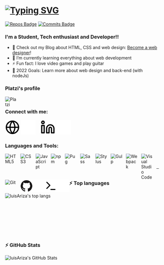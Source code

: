 # [![Typing SVG](https://readme-typing-svg.herokuapp.com/?lines=Hi+there,+I'm+Luis+Ariza+👋&vCenter=true&size=32&color=ff652f&duration=3000&width=800)](#)

[![Repos Badge](https://badges.pufler.dev/repos/luisAriza)](https://github.com/luisAriza?tab=repositories)
[![Commits Badge](https://badges.pufler.dev/commits/monthly/luisAriza)](#)




### I'm a Student, Tech enthusiast and Developer!!

- 🔭 Check out my Blog about HTML, CSS and web design: [Become a web designer][website]!
- 🌱 I’m currently learning everything about web development
- ⚡ Fun fact: I love video games and play guitar
- 🥅 2022 Goals: Learn more about web design and back-end (with nodeJs)
<!-- - 👯 I’m looking to collaborate with other content creators -->

### Platzi's profile

[<img align="left" alt="Platzi" width="40px" src="https://static.platzi.com/ui/assets/image/isotipoPlatzi093f27a2fb00922bb105.png" />][platzi]

<br />

### Connect with me:

[![website](./img/globe-light.svg)](https://luisariza.github.io/portfolio#gh-light-mode-only)
[![website](./img/globe-dark.svg)](https://luisariza.github.io/portfolio#gh-dark-mode-only)
&nbsp;&nbsp;
[![website](./img/linkedin-light.svg)](https://www.linkedin.com/in/luisariza-codev#gh-light-mode-only)
[![website](./img/linkedin-dark.svg)](https://www.linkedin.com/in/luisariza-codev#gh-dark-mode-only)
<!-- &nbsp;&nbsp;
[![website](./img/instagram-light.svg)](https://instagram.com/luisAriza_codev#gh-light-mode-only)
[![website](./img/instagram-dark.svg)](https://instagram.com/luisAriza_codev#gh-dark-mode-only) -->

### Languages and Tools:

[<img align="left" alt="HTML5" width="40px" src="https://cdn.jsdelivr.net/gh/devicons/devicon/icons/html5/html5-original.svg" style="padding-right:10px;" />](#)
[<img align="left" alt="CSS3" width="40px" src="https://cdn.jsdelivr.net/gh/devicons/devicon/icons/css3/css3-original.svg" style="padding-right:10px;" />](#)
[<img align="left" alt="JavaScript" width="40px" src="https://cdn.jsdelivr.net/gh/devicons/devicon/icons/javascript/javascript-original.svg" style="padding-right:10px;" />](#)
[<img align="left" alt="npm" width="36px" src="https://seeklogo.com/images/N/npm-logo-01B8642EDD-seeklogo.com.png" style="padding-right:10px;" />](#)
[<img align="left" alt="Pug" width="40px" src="https://cdn.worldvectorlogo.com/logos/pug.svg" style="padding-right:10px;" />](#)
[<img align="left" alt="Sass" width="40px" src="https://cdn.jsdelivr.net/gh/devicons/devicon/icons/sass/sass-original.svg" style="padding-right:10px;" />](#)
[<img align="left" alt="Stylus" width="40px" src="https://cdn.jsdelivr.net/gh/devicons/devicon/icons/stylus/stylus-original.svg" style="padding-right:10px;" />](#)
[<img align="left" alt="Gulp" width="40px" src="https://cdn.iconscout.com/icon/free/png-256/gulp-226000.png" style="padding-right:10px;" />](#)
[<img align="left" alt="Webpack" width="40px" src="https://cdn.jsdelivr.net/gh/devicons/devicon/icons/webpack/webpack-original.svg" style="padding-right:10px;" />](#)
[<img align="left" alt="Visual Studio Code" width="40px" src="https://cdn.jsdelivr.net/gh/devicons/devicon/icons/vscode/vscode-original.svg" style="padding-right:10px;" />](#)
[<img align="left" alt="Git" width="40px" src="https://cdn.jsdelivr.net/gh/devicons/devicon/icons/git/git-original.svg" style="padding-right:10px;" />](#)
[<img align="left" alt="GitHub" width="40px" src="./img/github-light.svg" />](https://github.com/luisAriza#gh-light-mode-only)
[<img align="left" alt="GitHub" width="40px" src="./img/github-dark.svg" />](https://github.com/luisAriza#gh-dark-mode-only)
[<img align="left" alt="Terminal" width="40px" src="./img/terminal-light.svg" />](https://luisariza.github.io/portfolio#gh-light-mode-only)
[<img align="left" alt="Terminal" width="40px" src="./img/terminal-dark.svg" />](https://luisariza.github.io/portfolio#gh-dark-mode-only)

<!-- [<img align="left" alt="React" width="40px" src="https://cdn.jsdelivr.net/gh/devicons/devicon/icons/react/react-original.svg" style="padding-right:10px;" />][website] -->
<!-- [<img align="left" alt="Gatsby" width="40px" src="https://cdn.jsdelivr.net/gh/devicons/devicon/icons/gatsby/gatsby-original.svg" style="padding-right:10px;" />][website] -->
<!-- [<img align="left" alt="GraphQL" width="40px" src="https://cdn.jsdelivr.net/gh/devicons/devicon/icons/graphql/graphql-plain.svg" style="padding-right:10px;" />][website] -->
<!-- [<img align="left" alt="Node.js" width="40px" src="https://cdn.jsdelivr.net/gh/devicons/devicon/icons/nodejs/nodejs-original.svg" style="padding-right:10px;" />][website] -->
<!-- [<img align="left" alt="MongoDB" width="40px" src="https://cdn.jsdelivr.net/gh/devicons/devicon/icons/mongodb/mongodb-original.svg" style="padding-right:10px;" />][website] -->

<br />
<br />

---

### ⚡ Top languages
  <img align="left" alt="luisAriza's top langs" src="https://github-readme-stats.vercel.app/api/top-langs/?username=luisAriza&langs_count=10&layout=compact&exclude_repo=game_tres_en_raya&card_width=500px" />
  
<br />
<br />
<br />
<br />
<br />
<br />
<br />
<br />

### ⚡ GitHub Stats
  <img align="left" alt="luisAriza's GitHub Stats" src="https://github-readme-stats.vercel.app/api?username=luisAriza&show_icons=true&hide_border=false&title_color=ff652f&icon_color=FFE400&bg_color=09131B&text_color=ffffff&border_color=0c1a25" />

[website]: https://luisariza.github.io/portfolio/
[platzi]: https://platzi.com/p/luisAriza_codev/
[youtube]: none
[instagram]: https://instagram.com/luisariza_codev/
[linkedin]: https://linkedin.com/in/luisariza-codev/
